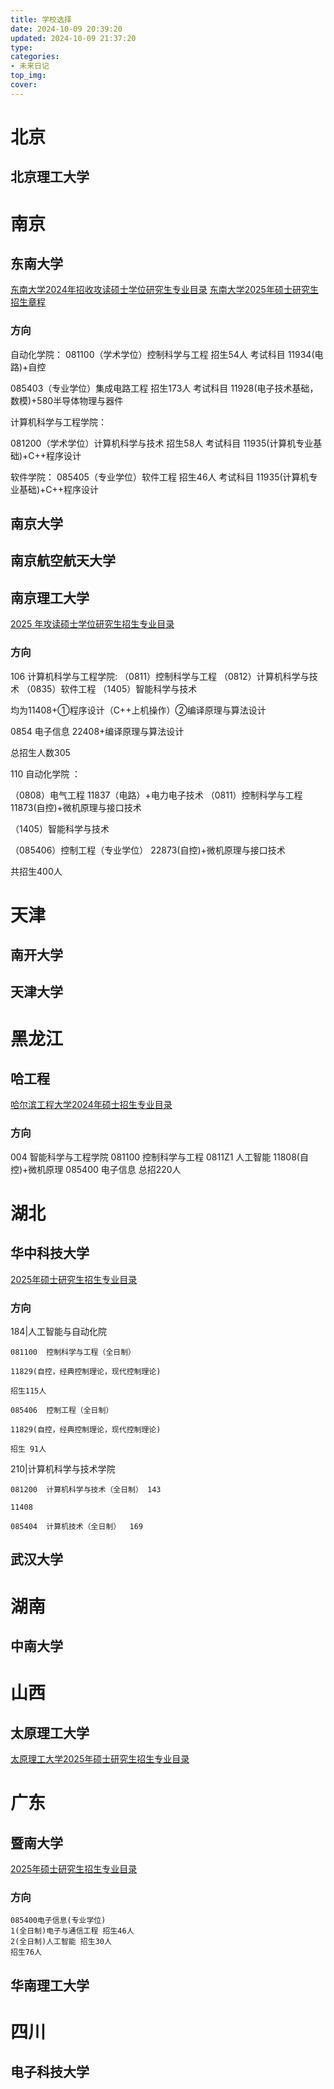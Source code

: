 ```yaml
---
title: 学校选择
date: 2024-10-09 20:39:20
updated: 2024-10-09 21:37:20
type:
categories:
- 未来日记
top_img:
cover: 
---
```

# 北京

## 北京理工大学



# 南京

## 东南大学
[东南大学2024年招收攻读硕士学位研究生专业目录](http://gsas.seu.edu.cn/ssmlcx2024/pages/index.html)
[东南大学2025年硕士研究生招生章程](https://xxgk.seu.edu.cn/2024/1008/c10807a505615/page.htm)
### 方向
自动化学院：
081100（学术学位）控制科学与工程 
招生54人
考试科目 11934(电路)+自控

085403（专业学位）集成电路工程
招生173人
考试科目 11928(电子技术基础，数模)+580半导体物理与器件

计算机科学与工程学院：

081200（学术学位）计算机科学与技术
招生58人
考试科目 11935(计算机专业基础)+C++程序设计

软件学院：
085405（专业学位）软件工程
招生46人
考试科目 11935(计算机专业基础)+C++程序设计


## 南京大学


## 南京航空航天大学



## 南京理工大学
[2025 年攻读硕士学位研究生招生专业目录](https://gs.njust.edu.cn/_upload/article/files/71/53/7b332b0d44d18a118926c218e057/f3928315-cf11-4ed7-8910-9c5939ca1857.pdf)


### 方向

106 计算机科学与工程学院:
（0811）控制科学与工程
（0812）计算机科学与技术
（0835）软件工程
（1405）智能科学与技术

均为11408+①程序设计（C++上机操作）②编译原理与算法设计

0854 电子信息
22408+编译原理与算法设计

总招生人数305

110 自动化学院 ：

（0808）电气工程
    11837（电路）+电力电子技术
（0811）控制科学与工程
    11873(自控)+微机原理与接口技术

（1405）智能科学与技术

（085406）控制工程（专业学位）
    22873(自控)+微机原理与接口技术

共招生400人

# 天津

## 南开大学

## 天津大学



# 黑龙江

## 哈工程
[哈尔滨工程大学2024年硕士招生专业目录](https://yzb.hrbeu.edu.cn/_upload/article/files/37/01/28de5a524fd6b8c3123f87dae54f/48703730-74a5-463c-8dd7-45c055b20586.pdf)

### 方向
004 智能科学与工程学院
    081100 控制科学与工程
    0811Z1 人工智能
        11808(自控)+微机原理
    085400 电子信息
总招220人



# 湖北

## 华中科技大学
[2025年硕士研究生招生专业目录](https://yanzhao.hust.edu.cn/Master/Zsml_View.aspx)
### 方向

184|人工智能与自动化院

    081100	控制科学与工程（全日制）

    11829(自控，经典控制理论，现代控制理论)

    招生115人
    
    085406	控制工程（全日制）

    11829(自控，经典控制理论，现代控制理论)

    招生 91人

210|计算机科学与技术学院

    081200	计算机科学与技术（全日制） 143	

    11408

    085404	计算机技术（全日制）	169


## 武汉大学



# 湖南

## 中南大学




# 山西

## 太原理工大学

[太原理工大学2025年硕士研究生招生专业目录](http://www.gs.tyut.edu.cn/2025zyml2.htm)

# 广东

## 暨南大学

[2025年硕士研究生招生专业目录](https://yz.jnu.edu.cn/2025nssyjszszyml/list.htm)

### 方向
    085400电子信息(专业学位)
    1(全日制)电子与通信工程 招生46人
    2(全日制)人工智能 招生30人
    招生76人

## 华南理工大学


# 四川
## 电子科技大学






